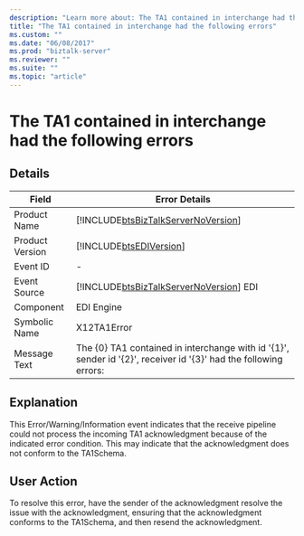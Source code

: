 ```yaml
---
description: "Learn more about: The TA1 contained in interchange had the following errors"
title: "The TA1 contained in interchange had the following errors"
ms.custom: ""
ms.date: "06/08/2017"
ms.prod: "biztalk-server"
ms.reviewer: ""
ms.suite: ""
ms.topic: "article"
---
```

# The TA1 contained in interchange had the following errors
## Details  
  
| Field | Error Details |
|-----------------|------------------------------------------------------------------------------------------------------------------|
|  Product Name   |                [!INCLUDE[btsBizTalkServerNoVersion](../includes/btsbiztalkservernoversion-md.md)]                |
| Product Version |                            [!INCLUDE[btsEDIVersion](../includes/btsediversion-md.md)]                            |
|    Event ID     |                                                        -                                                         |
|  Event Source   |              [!INCLUDE[btsBizTalkServerNoVersion](../includes/btsbiztalkservernoversion-md.md)] EDI              |
|    Component    |                                                    EDI Engine                                                    |
|  Symbolic Name  |                                                   X12TA1Error                                                    |
|  Message Text   | The {0} TA1 contained in interchange with id '{1}', sender id '{2}', receiver id '{3}' had the following errors: |
  
## Explanation  
 This Error/Warning/Information event indicates that the receive pipeline could not process the incoming TA1 acknowledgment because of the indicated error condition. This may indicate that the acknowledgment does not conform to the TA1Schema.  
  
## User Action  
 To resolve this error, have the sender of the acknowledgment resolve the issue with the acknowledgment, ensuring that the acknowledgment conforms to the TA1Schema, and then resend the acknowledgment.
